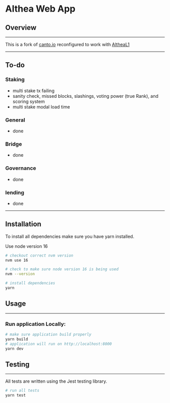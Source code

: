 # Althea Web App

## Overview

---

This is a fork of [canto.io](https://www.canto.io/)
reconfigured to work with [AltheaL1](https://github.com/althea-net/althea-L1)

---

## To-do

### Staking
- multi stake tx failing
- sanity check, missed blocks, slashings, voting power (true Rank), and scoring system
- multi stake modal load time

### General
- done

### Bridge
- done

### Governance
- done

### lending
- done

---

## Installation


To install all dependencies make sure you have yarn installed.

Use node version 16

```bash
# checkout correct nvm version
nvm use 16

# check to make sure node version 16 is being used
nvm --version

# install dependencies
yarn
```

## Usage

---

### Run application Locally:

```bash
# make sure application build properly
yarn build
# application will run on http://localhost:8000
yarn dev
```

## Testing

---

All tests are written using the Jest testing library. 

```bash
# run all tests
yarn test 
```
